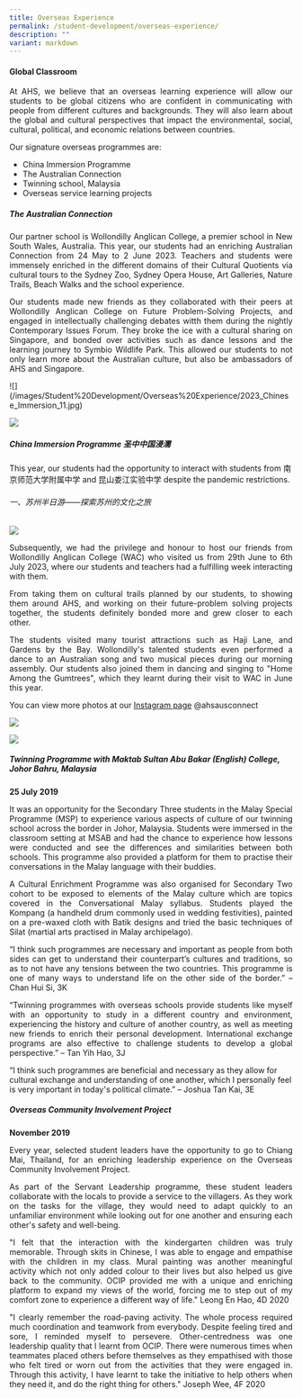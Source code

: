 ```yaml
---
title: Overseas Experience
permalink: /student-development/overseas-experience/
description: ""
variant: markdown
---
```

#### Global Classroom 
<p align="justify">
At AHS, we believe that an overseas learning experience will allow our students to be global citizens who are confident in communicating with people from different cultures and backgrounds. They will also learn about the global and cultural perspectives that impact the environmental, social, cultural, political, and economic relations between countries.</p>

Our signature overseas programmes are:
* China Immersion Programme
* The Australian Connection
* Twinning school, Malaysia
* Overseas service learning projects

##### The Australian Connection
<p align="justify">
Our partner school is Wollondilly Anglican College, a premier school in New South Wales, Australia. This year, our students had an enriching Australian Connection from 24 May to 2 June 2023. Teachers and students were immensely enriched in the different domains of their Cultural Quotients via cultural tours to the Sydney Zoo, Sydney Opera House, Art Galleries, Nature Trails, Beach Walks and the school experience. </p>

<p align="justify">
Our students made new friends as they collaborated with their peers at Wollondilly Anglican College on Future Problem-Solving Projects, and engaged in intellectually challenging debates witth them during the nightly Contemporary Issues Forum. They broke the ice with a cultural sharing on Singapore, and bonded over activities such as dance lessons and the learning journey to Symbio Wildlife Park. This allowed our students to not only learn more about the Australian culture, but also be ambassadors of AHS and Singapore.</p>
![](/images/Student%20Development/Overseas%20Experience/2023_Chinese_Immersion_11.jpg)

![](/images/Student%20Development/Overseas%20Experience/2023_Chinese_Immersion_13.jpg)

##### China Immersion Programme 圣中中国浸濡
This year, our students had the opportunity to interact with students from 南京师范大学附属中学 and 昆山娄江实验中学 despite the pandemic restrictions. 

###### 一、苏州半日游——探索苏州的文化之旅
![](/images/Student%20Development/Overseas%20Experience/2023_Chinese_Immersion_01.jpg)





<p align="justify">
Subsequently, we had the privilege and honour to host our friends from Wollondilly Anglican College (WAC) who visited us from 29th June to 6th July 2023, where our students and teachers had a fulfilling week interacting with them.</p>
<p align="justify">
From taking them on cultural trails planned by our students, to showing them around AHS, and working on their future-problem solving projects together, the students definitely bonded more and grew closer to each other.</p>
<p align="justify">
The students visited many tourist attractions such as Haji Lane, and Gardens by the Bay. Wollondilly's talented students even performed a dance to an Australian song and two musical pieces during our morning assembly. Our students also joined them in dancing and singing to "Home Among the Gumtrees", which they learnt during their visit to WAC in June this year.</p>

You can view more photos at our [Instagram page](https://www.instagram.com/ahsausconnect/?igshid=OGQ5ZDc2ODk2ZA%3D%3D) @ahsausconnect

![](/images/Student%20Development/Overseas%20Experience/2023_Chinese_Immersion_14.jpg)

![](/images/Student%20Development/Overseas%20Experience/2023_Chinese_Immersion_12.jpg)




			
##### Twinning Programme with Maktab Sultan Abu Bakar (English) College, Johor Bahru, Malaysia
  
**25 July 2019**
<p align="justify">
It was an opportunity for the Secondary Three students in the Malay Special Programme (MSP) to experience various aspects of culture of our twinning school across the border in Johor, Malaysia. Students were immersed in the classroom setting at MSAB and had the chance to experience how lessons were conducted and see the differences and similarities between both schools. This programme also provided a platform for them to practise their conversations in the Malay language with their buddies.</p>

<p align="justify">
A Cultural Enrichment Programme was also organised for Secondary Two cohort to be exposed to elements of the Malay culture which are topics covered in the Conversational Malay syllabus. Students played the Kompang (a handheld drum commonly used in wedding festivities), painted on a pre-waxed cloth with Batik designs and tried the basic techniques of Silat (martial arts practised in Malay archipelago).</p>

<p align="justify">
“I think such programmes are necessary and important as people from both sides can get to understand their counterpart’s cultures and traditions, so as to not have any tensions between the two countries. This programme is one of many ways to understand life on the other side of the border.” – Chan Hui Si, 3K</p>

<p align="justify">
“Twinning programmes with overseas schools provide students like myself with an opportunity to study in a different country and environment, experiencing the history and culture of another country, as well as meeting new friends to enrich their personal development. International exchange programs are also effective to challenge students to develop a global perspective.” – Tan Yih Hao, 3J</p>

<p>“I think such programmes are beneficial and necessary as they allow for cultural exchange and understanding of one another, which I personally feel is very important in today's political climate.” – Joshua Tan Kai, 3E</p>
				
##### Overseas Community Involvement Project
      
**November 2019**
<p align="justify">
Every year, selected student leaders have the opportunity to go to Chiang Mai, Thailand, for an enriching leadership experience on the Overseas Community Involvement Project.</p>

<p align="justify">
As part of the Servant Leadership programme, these student leaders collaborate with the locals to provide a service to the villagers. As they work on the tasks for the village, they would need to adapt quickly to an unfamiliar environment while looking out for one another and ensuring each other's safety and well-being.</p>

<p align="justify">
"I felt that the interaction with the kindergarten children was truly memorable. Through skits in Chinese, I was able to engage and empathise with the children in my class. Mural painting was another meaningful activity which not only added colour to their lives but also helped us give back to the community. OCIP provided me with a unique and enriching platform to expand my views of the world, forcing me to step out of my comfort zone to experience a different way of life." Leong En Hao, 4D 2020</p>
 
<p align="justify">
"I clearly remember the road-paving activity. The whole process required much coordination and teamwork from everybody. Despite feeling tired and sore, I reminded myself to persevere.  Other-centredness was one leadership quality that I learnt from OCIP. There were numerous times when teammates placed others before themselves as they empathised with those who felt tired or worn out from the activities that they were engaged in.  Through this activity, I have learnt to take the initiative to help others when they need it, and do the right thing for others." Joseph Wee, 4F 2020</p>